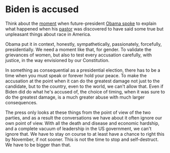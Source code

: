 # Biden is accused
Think about the <a href="https://www.youtube.com/watch?v=pWe7wTVbLUU">moment</a> when future-president <a href="https://en.wikipedia.org/wiki/A_More_Perfect_Union_(speech)">Obama spoke</a> to explain what happened when his <a href="https://en.wikipedia.org/wiki/Jeremiah_Wright_controversy">pastor</a> was discovered to have said some true but unpleasant things about race in America. 

Obama put it in context, honestly, sympathetically, passionately, forcefully, presidentially. We need a moment like that, for gender. To validate the grievances of women, but also to test every accusation carefully, with justice, in the way envisioned by our Constitution. 

In something as consequential as a presidential election, there has to be a time when you must speak or forever hold your peace. To make the accusation at the point when it can do the greatest damage not just to the candidate, but to the country, even to the world, we can't allow that. Even if Biden did do what he's accused of, the choice of timing, when it was sure to do the greatest damage, is a much greater abuse with much larger consequences. 

The press only looks at these things from the point of view of the two parties, and as a result the conversations we have about it often ignore our own point of view. With all the death and disease and economic hardship, and a complete vacuum of leadership in the US government, we can't ignore that. We have to stay on course to at least have a chance to right this by November, if not sooner. This is not the time to stop and self-destruct. We have to be bigger than that. 


